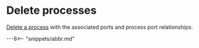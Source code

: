 <!-- SPDX-License-Identifier: CC-BY-4.0 -->
<!-- Copyright Contributors to the ODPi Egeria project. -->

# Delete processes

[Delete a process](../../data-engine-server/docs/scenarios/delete-process.md) 
with the associated ports and process port relationships.

---8<-- "snippets/abbr.md"